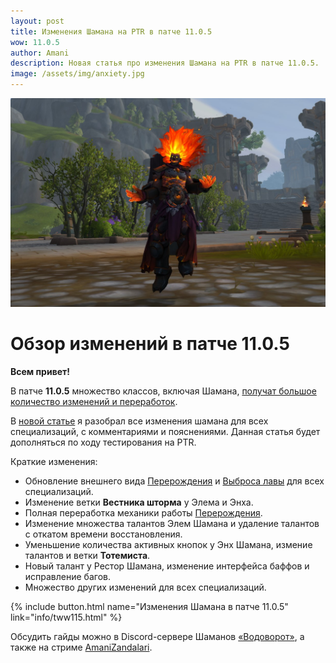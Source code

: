 ```yaml
---    
layout: post
title: Изменения Шамана на PTR в патче 11.0.5
wow: 11.0.5
author: Amani
description: Новая статья про изменения Шамана на PTR в патче 11.0.5.
image: /assets/img/anxiety.jpg
---
```


<p align="center">
    <img src="/assets/img/anxiety.jpg"> 
</p>

# Обзор изменений в патче 11.0.5

**Всем привет!**

В патче **11.0.5** множество классов, включая Шамана, [получат большое количество изменений и переработок](https://us.forums.blizzard.com/en/wow/t/20th-anniversary-update-ptr-development-notes/1945843/1). 

В [новой статье](https://stormkeeper.ru/info/tww115.html) я разобрал все изменения шамана для всех специализаций, с комментариями и пояснениями. Данная статья будет дополняться по ходу тестирования на PTR.

Краткие изменения:
* Обновление внешнего вида [Перерождения](https://www.wowhead.com/ru/spell=114050) и [Выброса лавы](https://ru.wowhead.com/spell=51505) для всех специализаций.
* Изменение ветки **Вестника шторма** у Элема и Энха.
* Полная переработка механики работы [Перерождения](https://www.wowhead.com/ru/spell=114050).
* Изменение множества талантов Элем Шамана и удаление талантов с откатом времени восстановления.
* Уменьшение количества активных кнопок у Энх Шамана, измение талантов и ветки **Тотемиста**.
* Новый талант у Рестор Шамана, изменение интерфейса баффов и исправление багов.
* Множество других изменений для всех специализаций.

<p></p>

{% include button.html name="Изменения Шамана в патче 11.0.5" link="info/tww115.html" %}  

<p></p>

Обсудить гайды можно в Discord-сервере Шаманов [«Водоворот»](https://discord.gg/vodovorot), а также на стриме [AmaniZandalari](https://www.twitch.tv/amanizandalari).
